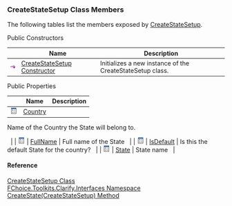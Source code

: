 ﻿### CreateStateSetup Class Members

The following tables list the members exposed by [CreateStateSetup](FChoice.Toolkits.Clarify~FChoice.Toolkits.Clarify.Interfaces.CreateStateSetup.md).

Public Constructors

|   | Name | Description |
| --- | --- | --- |
| ![Public Constructor](dotnetimages/publicConstructor.png) | [CreateStateSetup Constructor](FChoice.Toolkits.Clarify~FChoice.Toolkits.Clarify.Interfaces.CreateStateSetup~_ctor.md) | Initializes a new instance of the CreateStateSetup class.   |



Public Properties

|   | Name | Description |
| --- | --- | --- |
| ![Public Property](dotnetimages/publicProperty.png) | [Country](FChoice.Toolkits.Clarify~FChoice.Toolkits.Clarify.Interfaces.CreateStateSetup~Country.md) | 
Name of the Country the State will belong to.

  |
| ![Public Property](dotnetimages/publicProperty.png) | [FullName](FChoice.Toolkits.Clarify~FChoice.Toolkits.Clarify.Interfaces.CreateStateSetup~FullName.md) | Full name of the State   |
| ![Public Property](dotnetimages/publicProperty.png) | [IsDefault](FChoice.Toolkits.Clarify~FChoice.Toolkits.Clarify.Interfaces.CreateStateSetup~IsDefault.md) | Is this the default State for the country?   |
| ![Public Property](dotnetimages/publicProperty.png) | [State](FChoice.Toolkits.Clarify~FChoice.Toolkits.Clarify.Interfaces.CreateStateSetup~State.md) | State name   |





#### Reference

[CreateStateSetup Class](FChoice.Toolkits.Clarify~FChoice.Toolkits.Clarify.Interfaces.CreateStateSetup.md)  
[FChoice.Toolkits.Clarify.Interfaces Namespace](FChoice.Toolkits.Clarify~FChoice.Toolkits.Clarify.Interfaces_namespace.md)  
[CreateState(CreateStateSetup) Method](FChoice.Toolkits.Clarify~FChoice.Toolkits.Clarify.Interfaces.InterfacesToolkit~CreateState(CreateStateSetup).md)